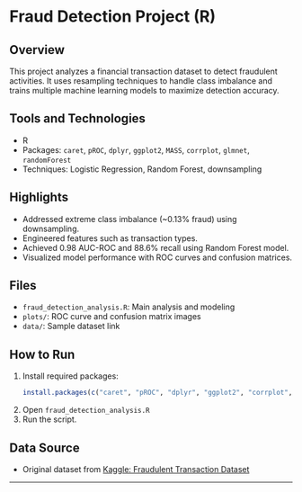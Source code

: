 # Fraud Detection Project (R)

## Overview
This project analyzes a financial transaction dataset to detect fraudulent activities. It uses resampling techniques to handle class imbalance and trains multiple machine learning models to maximize detection accuracy.

## Tools and Technologies
- R
- Packages: `caret`, `pROC`, `dplyr`, `ggplot2`, `MASS`, `corrplot`, `glmnet`, `randomForest`
- Techniques: Logistic Regression, Random Forest, downsampling

## Highlights
- Addressed extreme class imbalance (~0.13% fraud) using downsampling.
- Engineered features such as transaction types.
- Achieved 0.98 AUC-ROC and 88.6% recall using Random Forest model.
- Visualized model performance with ROC curves and confusion matrices.

## Files
- `fraud_detection_analysis.R`: Main analysis and modeling
- `plots/`: ROC curve and confusion matrix images
- `data/`: Sample dataset link

## How to Run
1. Install required packages:
    ```R
    install.packages(c("caret", "pROC", "dplyr", "ggplot2", "corrplot", "glmnet", "randomForest"))
    ```
2. Open `fraud_detection_analysis.R`
3. Run the script.

## Data Source
- Original dataset from [Kaggle: Fraudulent Transaction Dataset](https://www.kaggle.com/datasets/rohit265/fraud-detection-dynamics-financial-transaction)

---
